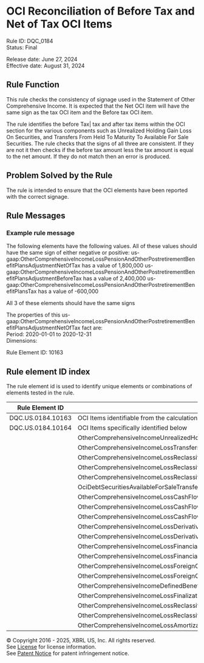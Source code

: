 # OCI Reconciliation of Before Tax and Net of Tax OCI Items
Rule ID: DQC_0184  
Status: Final  
  
Release date: June 27, 2024  
Effective date: August 31, 2024  
  
## Rule Function
This rule checks the consistency of signage used in the Statement of Other Comprehensive Income. It is expected that the Net OCI item will have the same sign as the tax OCI item and the Before tax OCI item.

The rule identifies the before Tax| tax and after tax items within the OCI section for the various components such as Unrealized Holding Gain Loss On Securities, and Transfers From Held To Maturity To Available For Sale Securities. The rule checks that the signs of all three are consistent. If they are not it then checks if the before tax amount less the tax amount is equal to the net amount.  If they do not match then an error is produced.

## Problem Solved by the Rule
The rule is intended to ensure that the OCI elements have been reported with the correct signage.

## Rule Messages
### Example rule message

The following elements have the following values. All of these values should have the same sign of either negative or positive:
  us-gaap:OtherComprehensiveIncomeLossPensionAndOtherPostretirementBenefitPlansAdjustmentNetOfTax has a value of  1,800,000 
  us-gaap:OtherComprehensiveIncomeLossPensionAndOtherPostretirementBenefitPlansAdjustmentBeforeTax has a value of  2,400,000 
  us-gaap:OtherComprehensiveIncomeLossPensionAndOtherPostretirementBenefitPlansTax has a value of  -600,000 
  
  All 3 of these elements should have the same signs

The properties of this us-gaap:OtherComprehensiveIncomeLossPensionAndOtherPostretirementBenefitPlansAdjustmentNetOfTax fact are:  
Period: 2020-01-01 to 2020-12-31  
Dimensions: 

Rule Element ID: 10163

## Rule element ID index  
The rule element id is used to identify unique elements or combinations of elements tested in the rule.

|Rule Element ID|Element|
|--- |--- |
| DQC.US.0184.10163 |OCI Items identifiable from the calculation linkbase|
| DQC.US.0184.10164 |OCI Items specifically identified below|
|  |OtherComprehensiveIncomeUnrealizedHoldingGainLossOnSecuritiesArisingDuringPeriodNetOfTax|
|  |OtherComprehensiveIncomeLossTransfersFromHeldToMaturityToAvailableForSaleSecuritiesNetOfTax|
|  |OtherComprehensiveIncomeLossReclassificationAdjustmentFromAOCIForSaleOfSecuritiesNetOfTax|
|  |OtherComprehensiveIncomeLossReclassificationAdjustmentFromAOCIForWritedownOfSecuritiesNetOfTax|
|  |OtherComprehensiveIncomeLossReclassificationAdjustmentFromAociForInvestmentTransferredFromAvailableForSaleToEquityMethodAfterTax|
|  |OciDebtSecuritiesAvailableForSaleTransferToHeldToMaturityAdjustmentFromAociForAmortizationOfGainLossAfterTax|
|  |OtherComprehensiveIncomeLossCashFlowHedgeGainLossBeforeReclassificationAfterTax|
|  |OtherComprehensiveIncomeLossCashFlowHedgeGainLossReclassificationAfterTax|
|  |OtherComprehensiveIncomeLossCashFlowHedgeGainLossReclassificationAfterTax|
|  |OtherComprehensiveIncomeLossDerivativeExcludedComponentIncreaseDecreaseAdjustmentsAfterTax|
|  |OtherComprehensiveIncomeLossDerivativeExcludedComponentIncreaseDecreaseAdjustmentsAfterTax|
|  |OtherComprehensiveIncomeLossFinancialLiabilityFairValueOptionReclassificationAdjustmentFromAociForDerecognitionAfterTax|
|  |OtherComprehensiveIncomeLossFinancialLiabilityFairValueOptionReclassificationAdjustmentFromAociForDerecognitionAfterTax|
|  |OtherComprehensiveIncomeLossForeignCurrencyTransactionAndTranslationReclassificationAdjustmentFromAOCIRealizedUponSaleOrLiquidationNetOfTax|
|  |OtherComprehensiveIncomeLossForeignCurrencyTransactionAndTranslationReclassificationAdjustmentFromAOCIRealizedUponSaleOrLiquidationNetOfTax|
|  |OtherComprehensiveIncomeDefinedBenefitPlanNetPriorServiceCostsCreditArisingDuringPeriodNetOfTax|
|  |OtherComprehensiveIncomeLossFinalizationOfPensionAndNonPensionPostretirementPlanValuationNetOfTax|
|  |OtherComprehensiveIncomeLossReclassificationAdjustmentFromAOCIPensionAndOtherPostretirementBenefitPlansForNetTransitionAssetObligationNetOfTax|
|  |OtherComprehensiveIncomeLossReclassificationAdjustmentFromAOCIPensionAndOtherPostretirementBenefitPlansForNetGainLossNetOfTax|
|  |OtherComprehensiveIncomeLossAmortizationAdjustmentFromAOCIPensionAndOtherPostretirementBenefitPlansForNetPriorServiceCostCreditNetOfTax


© Copyright 2016 - 2025, XBRL US, Inc. All rights reserved.   
See [License](https://xbrl.us/dqc-license) for license information.  
See [Patent Notice](https://xbrl.us/dqc-patent) for patent infringement notice.  
